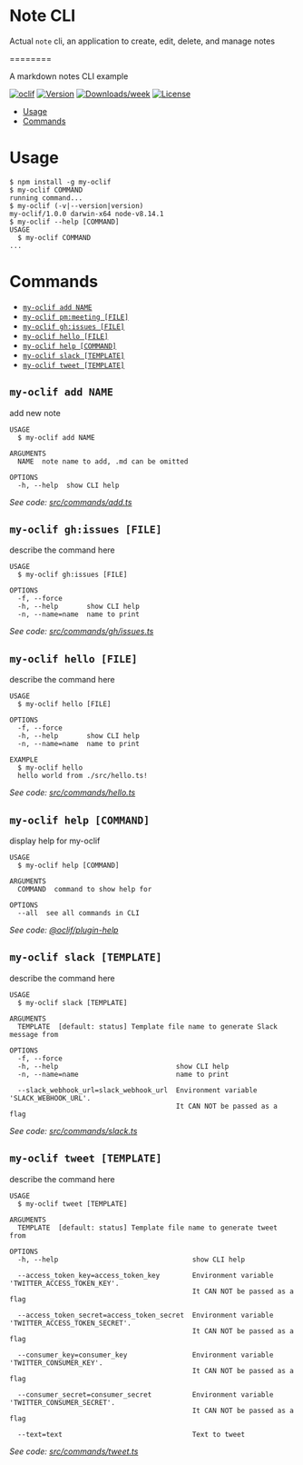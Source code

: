# Note CLI

Actual `note` cli, an application to create, edit, delete, and manage notes

========

A markdown notes CLI example

[![oclif](https://img.shields.io/badge/cli-oclif-brightgreen.svg)](https://oclif.io)
[![Version](https://img.shields.io/npm/v/my-oclif.svg)](https://npmjs.org/package/my-oclif)
[![Downloads/week](https://img.shields.io/npm/dw/my-oclif.svg)](https://npmjs.org/package/my-oclif)
[![License](https://img.shields.io/npm/l/my-oclif.svg)](https://github.com/articles/my-oclif/blob/master/package.json)

<!-- toc -->
* [Usage](#usage)
* [Commands](#commands)
<!-- tocstop -->
# Usage
<!-- usage -->
```sh-session
$ npm install -g my-oclif
$ my-oclif COMMAND
running command...
$ my-oclif (-v|--version|version)
my-oclif/1.0.0 darwin-x64 node-v8.14.1
$ my-oclif --help [COMMAND]
USAGE
  $ my-oclif COMMAND
...
```
<!-- usagestop -->
# Commands
<!-- commands -->
* [`my-oclif add NAME`](#my-oclif-add-name)
* [`my-oclif pm:meeting [FILE]`](#my-oclif-pmmeeting-file)
* [`my-oclif gh:issues [FILE]`](#my-oclif-ghissues-file)
* [`my-oclif hello [FILE]`](#my-oclif-hello-file)
* [`my-oclif help [COMMAND]`](#my-oclif-help-command)
* [`my-oclif slack [TEMPLATE]`](#my-oclif-slack-template)
* [`my-oclif tweet [TEMPLATE]`](#my-oclif-tweet-template)

## `my-oclif add NAME`

add new note

```
USAGE
  $ my-oclif add NAME

ARGUMENTS
  NAME  note name to add, .md can be omitted

OPTIONS
  -h, --help  show CLI help
```

_See code: [src/commands/add.ts](https://github.com/korzio/my-oclif/blob/v1.0.0/src/commands/add.ts)_

## `my-oclif gh:issues [FILE]`

describe the command here

```
USAGE
  $ my-oclif gh:issues [FILE]

OPTIONS
  -f, --force
  -h, --help       show CLI help
  -n, --name=name  name to print
```

_See code: [src/commands/gh/issues.ts](https://github.com/korzio/my-oclif/blob/v1.0.0/src/commands/gh/issues.ts)_

## `my-oclif hello [FILE]`

describe the command here

```
USAGE
  $ my-oclif hello [FILE]

OPTIONS
  -f, --force
  -h, --help       show CLI help
  -n, --name=name  name to print

EXAMPLE
  $ my-oclif hello
  hello world from ./src/hello.ts!
```

_See code: [src/commands/hello.ts](https://github.com/korzio/my-oclif/blob/v1.0.0/src/commands/hello.ts)_

## `my-oclif help [COMMAND]`

display help for my-oclif

```
USAGE
  $ my-oclif help [COMMAND]

ARGUMENTS
  COMMAND  command to show help for

OPTIONS
  --all  see all commands in CLI
```

_See code: [@oclif/plugin-help](https://github.com/oclif/plugin-help/blob/v2.1.6/src/commands/help.ts)_

## `my-oclif slack [TEMPLATE]`

describe the command here

```
USAGE
  $ my-oclif slack [TEMPLATE]

ARGUMENTS
  TEMPLATE  [default: status] Template file name to generate Slack message from

OPTIONS
  -f, --force
  -h, --help                             show CLI help
  -n, --name=name                        name to print

  --slack_webhook_url=slack_webhook_url  Environment variable 'SLACK_WEBHOOK_URL'.
                                         It CAN NOT be passed as a flag
```

_See code: [src/commands/slack.ts](https://github.com/korzio/my-oclif/blob/v1.0.0/src/commands/slack.ts)_

## `my-oclif tweet [TEMPLATE]`

describe the command here

```
USAGE
  $ my-oclif tweet [TEMPLATE]

ARGUMENTS
  TEMPLATE  [default: status] Template file name to generate tweet from

OPTIONS
  -h, --help                                 show CLI help

  --access_token_key=access_token_key        Environment variable 'TWITTER_ACCESS_TOKEN_KEY'.
                                             It CAN NOT be passed as a flag

  --access_token_secret=access_token_secret  Environment variable 'TWITTER_ACCESS_TOKEN_SECRET'.
                                             It CAN NOT be passed as a flag

  --consumer_key=consumer_key                Environment variable 'TWITTER_CONSUMER_KEY'.
                                             It CAN NOT be passed as a flag

  --consumer_secret=consumer_secret          Environment variable 'TWITTER_CONSUMER_SECRET'.
                                             It CAN NOT be passed as a flag

  --text=text                                Text to tweet
```

_See code: [src/commands/tweet.ts](https://github.com/korzio/my-oclif/blob/v1.0.0/src/commands/tweet.ts)_
<!-- commandsstop -->
